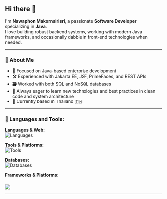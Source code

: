 ## Hi there 👋

I'm **Nawaphon Makornsirisri**, a passionate **Software Developer** specializing in **Java**.  
I love building robust backend systems, working with modern Java frameworks, and occasionally dabble in front-end technologies when needed.

---

### 💼 About Me
- 🔧 Focused on Java-based enterprise development
- 🛠️ Experienced with Jakarta EE, JSF, PrimeFaces, and REST APIs
- 🗃️ Worked with both SQL and NoSQL databases
- 🧠 Always eager to learn new technologies and best practices in clean code and system architecture
- 📌 Currently based in Thailand 🇹🇭

---

### 🧰 Languages and Tools:

<p align="left">

  <!-- Programming Languages & Web -->
  <strong>Languages & Web:</strong><br/>
  <img src="https://skillicons.dev/icons?i=java,html,css,javascript" alt="Languages" />
  <!-- Tools -->
  <strong>Tools & Platforms:</strong><br/>
  <img src="https://skillicons.dev/icons?i=git,docker,postman,eclipse,idea" alt="Tools" />
  <br/>

  <!-- Databases -->
  <strong>Databases:</strong><br/>
  <img src="https://skills.syvixor.com/api/icons?i=mysql,postgres,mongodb,sqlite,redis,cassandra,oracle" alt="Databases"/>
  <br/>
  <!-- Frameworks / Platforms -->
  <strong>Frameworks & Platforms:</strong><br/>

  <!-- Jakarta EE icon -->
  <span style="display: inline-flex; align-items: center; gap: 12px; margin-top: 8px;">
    <img src="https://skills.syvixor.com/api/icons?i=jakartaee,spring&theme=light"/>
  </span>

</p>

---
